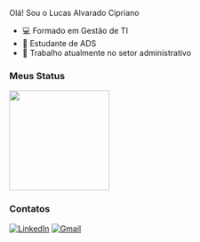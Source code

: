Olá! Sou o Lucas Alvarado Cipriano 

- 💻 Formado em Gestão de TI
- 📖 Estudante de ADS
- 📝 Trabalho atualmente no setor administrativo

### Meus Status
<div>
      <img height="180em" src="https://github-readme-stats-sigma-five.vercel.app/api?username=LucasACipriano&show_icons=true&theme=dracula&include_all_commits=true&count_private=true" />
</div>

### Contatos

[![LinkedIn](https://img.shields.io/badge/LinkedIn-blue?style=for-the-badge&logo=linkedin)](https://www.linkedin.com/in/lucas-alvarado-cipriano-12a500293) [![Gmail](https://img.shields.io/badge/Gmail-D14836?style=for-the-badge&logo=gmail&logoColor=white)](mailto:lucasalvaradocipriano@gmail.com)
